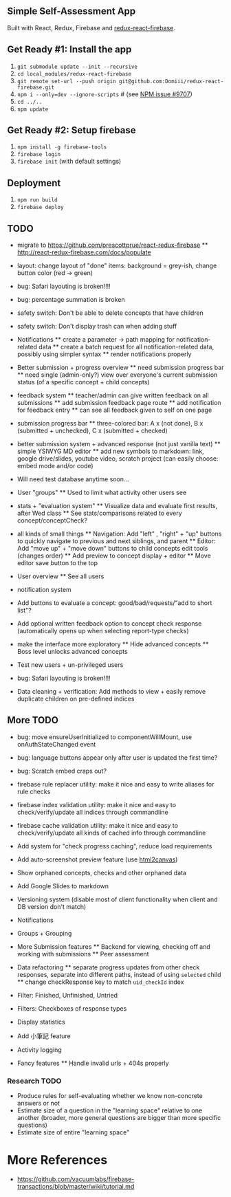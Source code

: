## Simple Self-Assessment App
Built with React, Redux, Firebase and [redux-react-firebase](https://github.com/tiberiuc/redux-react-firebase).

## Get Ready #1: Install the app
  1. `git submodule update --init --recursive`
  1. `cd local_modules/redux-react-firebase`
  1. `git remote set-url --push origin git@github.com:Domiii/redux-react-firebase.git`
  1. `npm i --only=dev --ignore-scripts` # (see [NPM issue #9707](https://github.com/npm/npm/issues/9707))
  1. `cd ../..`
  1. `npm update`

## Get Ready #2: Setup firebase
  1. `npm install -g firebase-tools`
  1. `firebase login`
  1. `firebase init` (with default settings)

## Deployment
  1. `npm run build`
  1. `firebase deploy`



## TODO
* migrate to https://github.com/prescottprue/react-redux-firebase
** http://react-redux-firebase.com/docs/populate

* layout: change layout of "done" items: background = grey-ish, change button color (red -> green)
* bug: Safari layouting is broken!!!!
* bug: percentage summation is broken
* safety switch: Don't be able to delete concepts that have children
* safety switch: Don't display trash can when adding stuff

* Notifications
** create a parameter -> path mapping for notification-related data
** create a batch request for all notification-related data, possibly using simpler syntax
** render notifications properly

* Better submission + progress overview
** need submission progress bar
** need single (admin-only?) view over everyone's current submission status (of a specific concept + child concepts)

* feedback system
** teacher/admin can give written feedback on all submissions
** add submission feedback page route
** add notification for feedback entry
** can see all feedback given to self on one page

* submission progress bar
** three-colored bar: A x (not done), B x (submitted + unchecked), C x (submitted + checked)

* better submission system + advanced response (not just vanilla text)
** simple YSIWYG MD editor
** add new symbols to markdown: link, google drive/slides, youtube video, scratch project (can easily choose: embed mode and/or code)

* Will need test database anytime soon...

* User "groups"
** Used to limit what activity other users see

* stats + "evaluation system"
** Visualize data and evaluate first results, after Wed class
** See stats/comparisons related to every concept/conceptCheck?

* all kinds of small things
** Navigation: Add "left" , "right" + "up" buttons to quickly navigate to previous and next siblings, and parent
** Editor: Add "move up" + "move down" buttons to child concepts edit tools (changes order)
** Add preview to concept display + editor
** Move editor save button to the top

* User overview
** See all users

* notification system

* Add buttons to evaluate a concept: good/bad/requests/"add to short list"?

* Add optional written feedback option to concept check response (automatically opens up when selecting report-type checks)
* make the interface more exploratory
** Hide advanced concepts
** Boss level unlocks advanced concepts

* Test new users + un-privileged users
* bug: Safari layouting is broken!!!!

* Data cleaning + verification: Add methods to view + easily remove duplicate children on pre-defined indices


## More TODO
* bug: move ensureUserInitialized to componentWillMount, use onAuthStateChanged event
* bug: language buttons appear only after user is updated the first time?
* bug: Scratch embed craps out?
* firebase rule replacer utility: make it nice and easy to write aliases for rule checks
* firebase index validation utility: make it nice and easy to check/verify/update all indices through commandline
* firebase cache validation utility: make it nice and easy to check/verify/update all kinds of cached info through commandline
* Add system for "check progress caching", reduce load requirements
* Add auto-screenshot preview feature (use [html2canvas](http://html2canvas.hertzen.com/examples.html))
* Show orphaned concepts, checks and other orphaned data
* Add Google Slides to markdown
* Versioning system (disable most of client functionality when client and DB version don't match)
* Notifications
* Groups + Grouping
* More Submission features
** Backend for viewing, checking off and working with submissions
** Peer assessment

* Data refactoring
** separate progress updates from other check responses, separate into different paths, instead of using `selected` child
** change checkResponse key to match `uid_checkId` index

* Filter: Finished, Unfinished, Untried
* Filters: Checkboxes of response types
* Display statistics
* Add 小筆記 feature
* Activity logging
* Fancy features
** Handle invalid urls + 404s properly

### Research TODO
* Produce rules for self-evaluating whether we know non-concrete answers or not
* Estimate size of a question in the "learning space" relative to one another (broader, more general questions are bigger than more specific questions)
* Estimate size of entire "learning space"



# More References
* https://github.com/vacuumlabs/firebase-transactions/blob/master/wiki/tutorial.md
